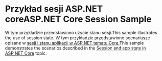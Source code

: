 # <a name="aspnet-core-session-sample"></a><span data-ttu-id="552ad-101">Przykład sesji ASP.NET core</span><span class="sxs-lookup"><span data-stu-id="552ad-101">ASP.NET Core Session Sample</span></span>

<span data-ttu-id="552ad-102">W tym przykładzie przedstawiono użycie stanu sesji.</span><span class="sxs-lookup"><span data-stu-id="552ad-102">This sample illustrates the use of session state.</span></span> <span data-ttu-id="552ad-103">W tym przykładzie przedstawiono scenariusze opisane w [sesji i stanu aplikacji w ASP.NET tematu Core.](https://docs.microsoft.com/aspnet/core/fundamentals/app-state)</span><span class="sxs-lookup"><span data-stu-id="552ad-103">This sample demonstrates the scenarios described in the [Session and app state in ASP.NET Core](https://docs.microsoft.com/aspnet/core/fundamentals/app-state) topic.</span></span>
